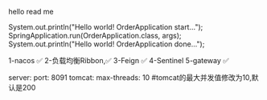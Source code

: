 hello read me

System.out.println("Hello world! OrderApplication start...");
SpringApplication.run(OrderApplication.class, args);
System.out.println("Hello world! OrderApplication done...");


1-nacos ✅
2-负载均衡Ribbon,✅
3-Feign ✅
4-Sentinel
5-gateway ✅

server:
port: 8091
tomcat:
max-threads: 10 #tomcat的最大并发值修改为10,默认是200